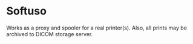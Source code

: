 # Softuso
Works as a proxy and spooler for a real printer(s). Also, all prints may be archived to DICOM storage server.
